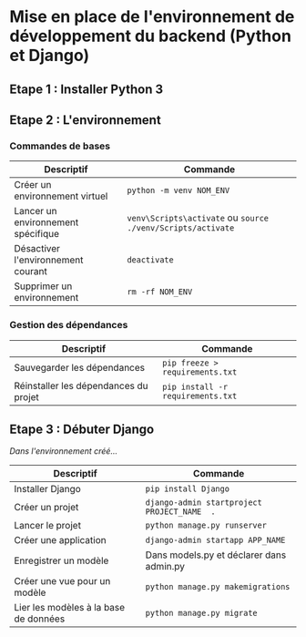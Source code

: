 # Mise en place de l'environnement de développement du backend (Python et Django)

## Etape 1 : Installer Python 3

## Etape 2 : L'environnement

### Commandes de bases

|  Descriptif | Commande  |
| ------------ | ------------ |
|  Créer un environnement virtuel | `python -m venv NOM_ENV` |
|  Lancer un environnement spécifique | `venv\Scripts\activate` ou `source ./venv/Scripts/activate` |
| Désactiver l'environnement courant | `deactivate` |
| Supprimer un environnement  | `rm -rf NOM_ENV` |

### Gestion des dépendances

|  Descriptif | Commande  |
| ------------ | ------------ |
| Sauvegarder les dépendances | `pip freeze > requirements.txt` |
| Réinstaller les dépendances du projet | `pip install -r requirements.txt` |

## Etape 3 : Débuter Django

_Dans l'environnement créé..._

|  Descriptif | Commande  |
| ------------ | ------------ |
| Installer Django | `pip install Django` |
| Créer un projet | `django-admin startproject PROJECT_NAME  .` |
| Lancer le projet | `python manage.py runserver` |
| Créer une application | `django-admin startapp APP_NAME` | 
| Enregistrer un modèle | Dans models.py et déclarer dans admin.py |
| Créer une vue pour un modèle | `python manage.py makemigrations`|
| Lier les modèles à la base de données | `python manage.py migrate`| 